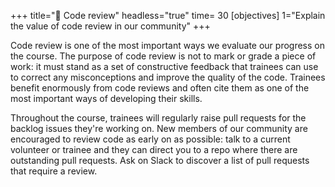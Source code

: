 +++
title="📝 Code review"
headless="true"
time= 30
[objectives]
    1="Explain the value of code review in our community"
+++

Code review is one of the most important ways we evaluate our progress on the course. The purpose of code review is not to mark or grade a piece of work: it must stand as a set of constructive feedback that trainees can use to correct any misconceptions and improve the quality of the code. Trainees benefit enormously from code reviews and often cite them as one of the most important ways of developing their skills.

Throughout the course, trainees will regularly raise pull requests for the backlog issues they're working on. New members of our community are encouraged to review code as early on as possible: talk to a current volunteer or trainee and they can direct you to a repo where there are outstanding pull requests. Ask on Slack to discover a list of pull requests that require a review.
